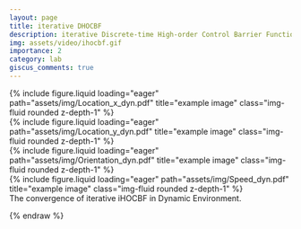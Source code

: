 ```yaml
---
layout: page
title: iterative DHOCBF
description: iterative Discrete-time High-order Control Barrier Function (Julia Package)
img: assets/video/ihocbf.gif
importance: 2
category: lab
giscus_comments: true
---
```




<div class="row">
    <div class="col-sm mt-3 mt-md-0">
        {% include figure.liquid loading="eager" path="assets/img/Location_x_dyn.pdf" title="example image" class="img-fluid rounded z-depth-1" %}
    </div>
    <div class="col-sm mt-3 mt-md-0">
        {% include figure.liquid loading="eager" path="assets/img/Location_y_dyn.pdf" title="example image" class="img-fluid rounded z-depth-1" %}
    </div>
    <div class="col-sm mt-3 mt-md-0">
        {% include figure.liquid loading="eager" path="assets/img/Orientation_dyn.pdf" title="example image" class="img-fluid rounded z-depth-1" %}
    </div>
    <div class="col-sm mt-3 mt-md-0">
        {% include figure.liquid loading="eager" path="assets/img/Speed_dyn.pdf" title="example image" class="img-fluid rounded z-depth-1" %}
    </div>
</div>
<div class="caption">
    The convergence of iterative iHOCBF in Dynamic Environment.
</div>



{% endraw %}
